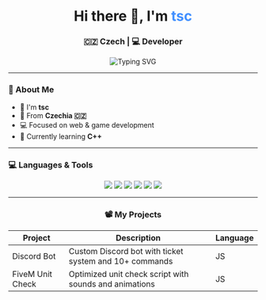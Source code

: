 <h1 align="center">Hi there 👋, I'm <span style="color:#4290FF">tsc</span></h1>
<h3 align="center">🇨🇿 Czech | 💻 Developer</h3>

<p align="center">
  <img src="https://readme-typing-svg.herokuapp.com?font=Fira+Code&size=25&pause=1000&color=4290FF&center=true&vCenter=true&width=1080&lines=The+languages+I+know;JavaScript+%7C+Lua+%7C+Python+%7C+HTML+%7C+CSS;I+%F0%9F%A9%B5+Clean+Code" alt="Typing SVG" />
</p>

---

### 🧠 About Me

- 👋 I'm **tsc**  
- 📍 From **Czechia 🇨🇿**
- 💻 Focused on web & game development  
- 🌱 Currently learning **C++**

---

### 💻 Languages & Tools

<p align="center">
  <img src="https://img.shields.io/badge/JavaScript-333?style=for-the-badge&logo=javascript&logoColor=F7DF1E" />
  <img src="https://img.shields.io/badge/Lua-333?style=for-the-badge&logo=lua&logoColor=2C2D72" />
  <img src="https://img.shields.io/badge/HTML5-333?style=for-the-badge&logo=html5&logoColor=E34F26" />
  <img src="https://img.shields.io/badge/CSS3-333?style=for-the-badge&logo=css3&logoColor=1572B6" />
  <img src="https://img.shields.io/badge/Python-333?style=for-the-badge&logo=python&logoColor=3776AB" />
  <img src="https://img.shields.io/badge/C++-333?style=for-the-badge&logo=c%2B%2B&logoColor=00599C" />
</p>

---

<h3 align="center">📽️ My Projects</h3>

<div align="center">

<table>
  <thead>
    <tr>
      <th>Project</th>
      <th>Description</th>
      <th>Language</th>
    </tr>
  </thead>
  <tbody>
    <tr>
      <td>Discord Bot</td>
      <td>Custom Discord bot with ticket system and 10+ commands</td>
      <td>JS</td>
    </tr>
    <tr>
      <td>FiveM Unit Check</td>
      <td>Optimized unit check script with sounds and animations</td>
      <td>JS</td>
    </tr>
  </tbody>
</table>

</div>


